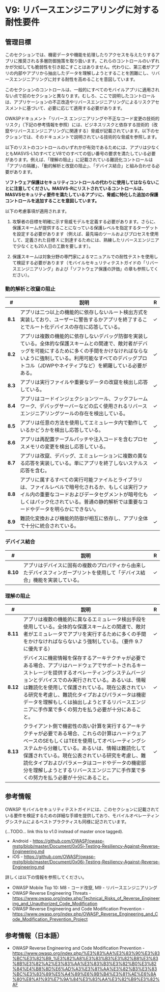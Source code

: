 # V9: リバースエンジニアリングに対する耐性要件

## 管理目標

このセクションでは、機密データや機能を処理したりアクセスを与えたりするアプリに推奨される多層防御施策を取り扱います。これらのコントロールのいずれかが欠如しても脆弱性を引き起こすことはありません。代わりに、第三者がアプリの内部やアプリから抽出したデータを理解しようとすることを困難にし、リバースエンジニアリングに対する耐性を高めることを意図しています。

このセクションのコントロールは、一般的にすべてのモバイルアプリに適用されない点で前のセクションと異なります。むしろ、ここで説明したコントロールは、アプリケーションの不正改造やリバースエンジニアリングによるリスクアセスメントに基づいて、必要に応じて適用する必要があります。

OWASPドキュメント「リバース エンジニアリングや不正なコード変更の技術的リスク」（下記の参考情報を参照）には、ビジネスリスクと依存する技術的（改竄やリバースエンジニアリングに関連する）脅威が記載されています。以下のセクションでは、そのドキュメントで説明されている技術的な脅威を参照します。

以下のリストのコントロールのいずれかが有効であるためには、アプリは少なくともMASVS-L1のすべてとV8でのすべての低い番号の要求を満たしている必要があります。例えば、「理解の阻止」に記載されている難読化コントロールは「アプリの隔離」、「動的解析と改竄の阻止」、「デバイス結合」と組み合わせる必要があります。

**ソフトウェア保護はセキュリティコントロールの代わりに使用してはならないことに注意してください。MASVS-Rにリストされているコントロールは、MASVSセキュリティ要件を満たしているアプリに、脅威に特化した追加の保護コントロールを追加することを意図しています。**

以下の考慮事項が適用されます。

1. 攻撃者の目標を明確に示す脅威モデルを定義する必要があります。さらに、保護スキームが提供することになっている保護レベルを指定するターゲットを設定する必要があります（例えば、最先端のツールおよびプロセスを使用して、定義された目標 X に到達するためには、熟練したリバースエンジニアで少なくとも20人日の工数を要します）。

2. 保護スキームは対象分野の専門家によるマニュアルでの耐性テストを使用して検証する必要があります（モバイルセキュリティテストガイドの「リバースエンジニアリング」および「ソフトウェア保護の評価」の章も参照してください）。

### 動的解析と改竄の阻止

| # | 説明 | R |
| --- | --- | --- |
| **8.1** | アプリは二つ以上の機能的に依存しないルート検出方式を実装しており、ユーザーに警告するかアプリを終了することでルート化デバイスの存在に応答している。 | ✓ |
| **8.2** | アプリは複数の機能的に依存しないデバッグ防御を実装している。全体的な保護スキームとの関連で、敵対者がデバッグを可能にするために多くの手間をかけなければならないように強制している。利用可能なすべてのデバッグプロトコル（JDWPやネイティブなど）を網羅している必要がある。 | ✓ |
| **8.3** | アプリは実行ファイルや重要なデータの改竄を検出し応答している。 | ✓ |
| **8.4** | アプリはコードインジェクションツール、フックフレームワーク、デバッグサーバーなどの広く使用されるリバースエンジニアリングツールの存在を検出している。 | ✓ |
| **8.5** | アプリは任意の方法を使用してエミュレータ内で動作しているかどうかを検出し応答している。 | ✓ |
| **8.6** | アプリは再配置テーブルパッチや注入コードを含むプロセスメモリの変更を検出し応答している。 | ✓ |
| **8.7** | アプリは改竄、デバッグ、エミュレーションに複数の異なる応答を実装している。単にアプリを終了しないステルス応答を含む。 | ✓ |
| **8.8** | アプリに属するすべての実行可能ファイルとライブラリは、ファイルレベルで暗号化されるか、もしくは実行ファイル内の重要なコードおよびデータセグメントが暗号化もしくはパック化されている。普通の静的解析では重要なコードやデータを明らかにできない。 | ✓ |
| **8.9** | 難読化変換および機能的防御が相互に依存し、アプリ全体で十分に統合されている。 | ✓ |

### デバイス結合

| # | 説明 | R |
| --- | --- | --- |
| **8.10**| アプリはデバイスに固有の複数のプロパティから由来したデバイスフィンガープリントを使用して「デバイス結合」機能を実装している。 | ✓ |

### 理解の阻止

| # | 説明 | R |
| --- | --- | --- |
| **8.11** | アプリは複数の機能的に異なるエミュレータ検出手段を使用している。全体的な保護スキームとの関連で、敵対者がエミュレータでアプリを実行するために多くの手間をかけなければならないよう強制している。（要件 9.7 に優先する） | ✓ |
| **8.12** | デバイスに機密情報を保存するアーキテクチャが必要である場合、アプリはハードウェアでサポートされるキーストレージを提供するオペレーティングシステムバージョンとデバイスでのみ実行されている。あるいは、情報は難読化を使用して保護されている。現在公表されている研究を考慮し、難読化タイプおよびパラメータは機密データを理解もしくは抽出しようとするリバースエンジニアに手作業で多くの努力を払う必要が十分にあること。 | ✓ |
| **8.13** | クライアント側で機密性の高い計算を実行するアーキテクチャが必要である場合、これらの計算はハードウェアベースのSEもしくはTEEを使用してオペレーティングシステムから分離している。あるいは、情報は難読化して保護されている。現在公表されている研究を考慮し、難読化タイプおよびパラメータはコードやデータの機密部分を理解しようとするリバースエンジニアに手作業で多くの努力を払う必要が十分にあること。 | ✓ |


## 参考情報

OWASP モバイルセキュリティテストガイドには、このセクションに記載されている要件を検証するための詳細な手順を提供しており、モバイルオペレーティングシステムによるベストプラクティスも同様に記されています。

(...TODO... link this to v1.0 instead of master once tagged).

- Android - https://github.com/OWASP/owasp-mstg/blob/master/Document/0x05j-Testing-Resiliency-Against-Reverse-Engineering.md
- iOS - https://github.com/OWASP/owasp-mstg/blob/master/Document/0x06j-Testing-Resiliency-Against-Reverse-Engineering.md

詳しくは以下の情報を参照してください。

- OWASP Mobile Top 10: M8 - コード改竄, M9 - リバースエンジニアリング
- OWASP Reverse Engineering Threats - https://www.owasp.org/index.php/Technical_Risks_of_Reverse_Engineering_and_Unauthorized_Code_Modification
- OWASP Reverse Engineering and Code Modification Prevention - https://www.owasp.org/index.php/OWASP_Reverse_Engineering_and_Code_Modification_Prevention_Project

## 参考情報（日本語）

- OWASP Reverse Engineering and Code Modification Prevention - https://www.owasp.org/index.php/%E3%83%AA%E3%83%90%E3%83%BC%E3%82%B9_%E3%82%A8%E3%83%B3%E3%82%B8%E3%83%8B%E3%82%A2%E3%83%AA%E3%83%B3%E3%82%B0%E3%82%84%E4%B8%8D%E6%AD%A3%E3%81%AA%E3%82%B3%E3%83%BC%E3%83%89%E5%A4%89%E6%9B%B4%E3%81%AE%E6%8A%80%E8%A1%93%E7%9A%84%E3%83%AA%E3%82%B9%E3%82%AF
